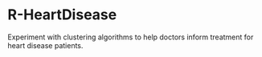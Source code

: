 # R-HeartDisease
Experiment with clustering algorithms to help doctors inform treatment for heart disease patients.

